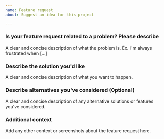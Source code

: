 ```yaml
---
name: Feature request
about: Suggest an idea for this project

---
```


### Is your feature request related to a problem? Please describe

A clear and concise description of what the problem is. Ex. I'm always frustrated when [...]

### Describe the solution you'd like

A clear and concise description of what you want to happen.

### Describe alternatives you've considered (Optional)

A clear and concise description of any alternative solutions or features you've considered.

### Additional context

Add any other context or screenshots about the feature request here.
